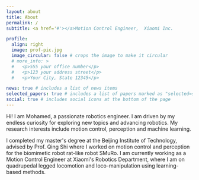 ```yaml
---
layout: about
title: About
permalink: /
subtitle: <a href='#'></a>Motion Control Engineer,  Xiaomi Inc.

profile:
  align: right
  image: prof-pic.jpg
  image_circular: false # crops the image to make it circular
  # more_info: >
  #   <p>555 your office number</p>
  #   <p>123 your address street</p>
  #   <p>Your City, State 12345</p>

news: true # includes a list of news items
selected_papers: true # includes a list of papers marked as "selected={true}"
social: true # includes social icons at the bottom of the page
---
```

Hi! I am Mohamed, a passionate robotics engineer. I am driven by my endless curiosity for exploring new topics and advancing robotics. My research interests include motion control, perception and machine learning. 

I completed my master's degree at the Beijing Institute of Technology, advised by Prof. Qing Shi where I worked on motion control and perception for the biomimetic robot rat-like robot SMuRo. I am currently working as a Motion Control Engineer at Xiaomi's Robotics Department, where I am on quadrupedal legged locomotion and loco-manipulation using learning-based methods.
